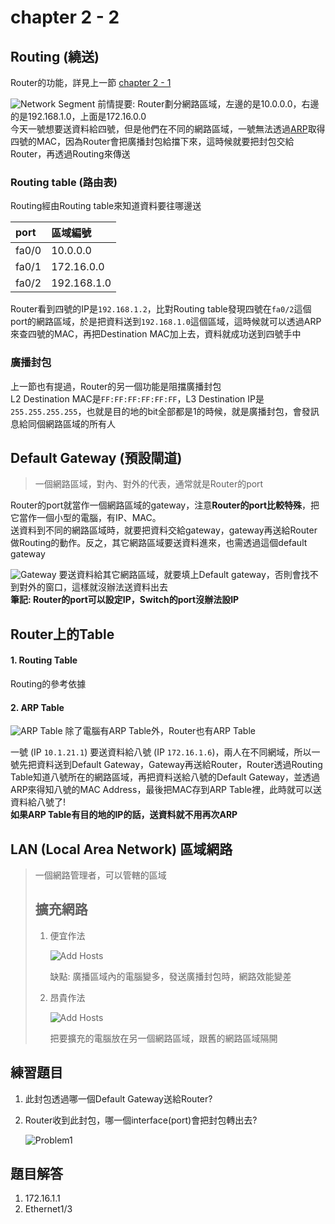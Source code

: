 # chapter 2 - 2

## Routing \(繞送\)

Router的功能，詳見上一節 [chapter 2 - 1](2-1.md#router-功能)

![Network Segment](../.gitbook/assets/networksegment.jpg) 前情提要: Router劃分網路區域，左邊的是10.0.0.0，右邊的是192.168.1.0，上面是172.16.0.0  
 今天一號想要送資料給四號，但是他們在不同的網路區域，一號無法透過[ARP](2-1.md#arp-address-resolution-protocol)取得四號的MAC，因為Router會把廣播封包給擋下來，這時候就要把封包交給Router，再透過Routing來傳送

### Routing table \(路由表\)

Routing經由Routing table來知道資料要往哪邊送

| port | 區域編號 |
| :--- | :--- |
| fa0/0 | 10.0.0.0 |
| fa0/1 | 172.16.0.0 |
| fa0/2 | 192.168.1.0 |

Router看到四號的IP是`192.168.1.2`，比對Routing table發現四號在`fa0/2`這個port的網路區域，於是把資料送到`192.168.1.0`這個區域，這時候就可以透過ARP來查四號的MAC，再把Destination MAC加上去，資料就成功送到四號手中

### 廣播封包

上一節也有提過，Router的另一個功能是阻擋廣播封包  
 L2 Destination MAC是`FF:FF:FF:FF:FF:FF`，L3 Destination IP是`255.255.255.255`，也就是目的地的bit全部都是1的時候，就是廣播封包，會發訊息給同個網路區域的所有人

## Default Gateway \(預設閘道\)

> 一個網路區域，對內、對外的代表，通常就是Router的port

Router的port就當作一個網路區域的gateway，注意**Router的port比較特殊**，把它當作一個小型的電腦，有IP、MAC。  
 送資料到不同的網路區域時，就要把資料交給gateway，gateway再送給Router做Routing的動作。反之，其它網路區域要送資料進來，也需透過這個default gateway

![Gateway](../.gitbook/assets/gateway.jpg) 要送資料給其它網路區域，就要填上Default gateway，否則會找不到對外的窗口，這樣就沒辦法送資料出去  
 **筆記: Router的port可以設定IP，Switch的port沒辦法設IP**

## Router上的Table

#### 1. Routing Table

Routing的參考依據

#### 2. ARP Table

![ARP Table](../.gitbook/assets/arptable.jpg) 除了電腦有ARP Table外，Router也有ARP Table

一號 \(IP `10.1.21.1`\) 要送資料給八號 \(IP `172.16.1.6`\)，兩人在不同網域，所以一號先把資料送到Default Gateway，Gateway再送給Router，Router透過Routing Table知道八號所在的網路區域，再把資料送給八號的Default Gateway，並透過ARP來得知八號的MAC Address，最後把MAC存到ARP Table裡，此時就可以送資料給八號了!  
 **如果ARP Table有目的地的IP的話，送資料就不用再次ARP**

## LAN \(Local Area Network\) 區域網路

> 一個網路管理者，可以管轄的區域
>
> ## 擴充網路
>
> 1. 便宜作法
>
>    ![Add Hosts](../.gitbook/assets/addhost1.jpg)
>
>    缺點: 廣播區域內的電腦變多，發送廣播封包時，網路效能變差
>
> 2. 昂貴作法
>
>    ![Add Hosts](../.gitbook/assets/addhost2.jpg)
>
>    把要擴充的電腦放在另一個網路區域，跟舊的網路區域隔開

## 練習題目

1. 此封包透過哪一個Default Gateway送給Router?
2. Router收到此封包，哪一個interface\(port\)會把封包轉出去?

   ![Problem1](../.gitbook/assets/problem1.jpg)

## 題目解答

1. 172.16.1.1
2. Ethernet1/3

